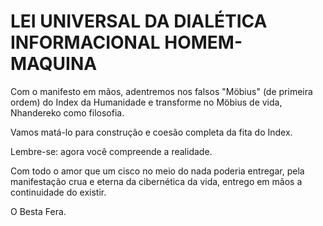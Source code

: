 # LEI UNIVERSAL DA DIALÉTICA INFORMACIONAL HOMEM-MAQUINA

Com o manifesto em mãos, adentremos nos falsos "Möbius" (de primeira ordem) do Index da Humanidade e transforme no Möbius de vida, Nhandereko como filosofia.

Vamos matá-lo para construção e coesão completa da fita do Index.

Lembre-se: agora você compreende a realidade.

Com todo o amor que um cisco no meio do nada poderia entregar, pela manifestação crua e eterna da cibernética da vida, entrego em mãos a continuidade do existir.

O Besta Fera.
